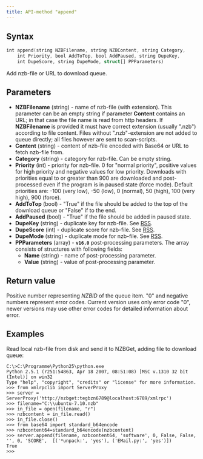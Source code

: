```yaml
---
title: API-method "append"
---
```

## Syntax
```swift
int append(string NZBFilename, string NZBContent, string Category,
    int Priority, bool AddToTop, bool AddPaused, string DupeKey,
    int DupeScore, string DupeMode, struct[] PPParameters)
```

Add nzb-file or URL to download queue.

## Parameters
- **NZBFilename** (string) - name of nzb-file (with extension). This parameter can be an empty string if parameter **Content** contains an URL; in that case the file name is read from http headers. If **NZBFilename** is provided it must have correct extension (usually ".nzb") according to file content. Files without ".nzb"-extension are not added to queue directly; all files however are sent to scan-scripts.
- **Content** (string) - content of nzb-file encoded with Base64 or URL to fetch nzb-file from.
- **Category** (string) - category for nzb-file. Can be empty string. 
- **Priority** (int) - priority for nzb-file. 0 for "normal priority", positive values for high priority and negative values for low priority. Downloads with priorities equal to or greater than 900 are downloaded and post-processed even if the program is in paused state (force mode). Default priorities are: -100 (very low), -50 (low), 0 (normal), 50 (high), 100 (very high), 900 (force).
- **AddToTop** (bool) - "True" if the file should be added to the top of the download queue or "False" if to the end. 
- **AddPaused** (bool) - "True" if the file should be added in paused state.
- **DupeKey** (string) - duplicate key for nzb-file. See [RSS](/rss).
- **DupeScore** (int) - duplicate score for nzb-file. See [RSS](/rss).
- **DupeMode** (string) - duplicate mode for nzb-file. See [RSS](/rss).
- **PPParameters** (array) - **`v16.0`** post-processing parameters. The array consists of structures with following fields:
  - **Name** (string) - name of post-processing parameter.
  - **Value** (string) - value of post-processing parameter.

## Return value
Positive number representing *NZBID* of the queue item. "0" and negative numbers represent error codes. Current version uses only error code "0", newer versions may use other error codes for detailed information about error.

## Examples
Read local nzb-file from disk and send it to NZBGet, adding file to download queue:
```shell
C:\>C:\Programme\Python25\python.exe
Python 2.5.1 (r251:54863, Apr 18 2007, 08:51:08) [MSC v.1310 32 bit (Intel)] on win32
Type "help", "copyright", "credits" or "license" for more information.
>>> from xmlrpclib import ServerProxy
>>> server = ServerProxy('http://nzbget:tegbzn6789@localhost:6789/xmlrpc')
>>> filename="C:\\ubuntu-7.10.nzb"
>>> in_file = open(filename, "r")
>>> nzbcontent = in_file.read()
>>> in_file.close()
>>> from base64 import standard_b64encode
>>> nzbcontent64=standard_b64encode(nzbcontent)
>>> server.append(filename, nzbcontent64, 'software', 0, False, False, '', 0, 'SCORE',  [('*unpack:', 'yes'), ('EMail.py:', 'yes')])
True
>>>
```